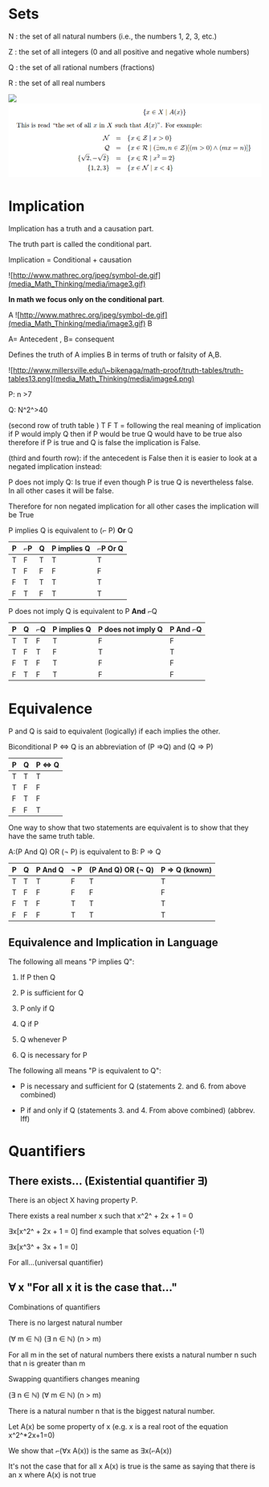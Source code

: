 # Sets

N : the set of all natural numbers (i.e., the numbers 1, 2, 3, etc.)

Z : the set of all integers (0 and all positive and negative whole
numbers)

Q : the set of all rational numbers (fractions)

R : the set of all real numbers

![](C:\Users\User\OneDrive\Scripts\DirksWiki\docs\Math\media_Math_Thinking/media/image1.png)![](media_Math_Thinking/media/image2.png)

# Implication

Implication has a truth and a causation part.

The truth part is called the conditional part.

Implication = Conditional + causation

![http://www.mathrec.org/jpeg/symbol-de.gif](media_Math_Thinking/media/image3.gif)

**In math we focus only on the conditional part**.

A
![http://www.mathrec.org/jpeg/symbol-de.gif](media_Math_Thinking/media/image3.gif)
B

A= Antecedent , B= consequent

Defines the truth of A implies B in terms of truth or falsity of A,B.

![http://www.millersville.edu/\~bikenaga/math-proof/truth-tables/truth-tables13.png](media_Math_Thinking/media/image4.png)

P: n \>7

Q: N^2^\>40

(second row of truth table ) T F T = following the real meaning of
implication if P would imply Q then if P would be true Q would have to
be true also therefore if P is true and Q is false the implication is
False.

(third and fourth row): if the antecedent is False then it is easier to
look at a negated implication instead:

P does not imply Q: Is true if even though P is true Q is nevertheless
false. In all other cases it will be false.

Therefore for non negated implication for all other cases the
implication will be True

P implies Q is equivalent to (⌐ P) **Or** Q

| P   | ⌐P  | Q   | P implies Q | ⌐P Or Q |
|-----|-----|-----|-------------|---------|
| T   | F   | T   | T           | T       |
| T   | F   | F   | F           | F       |
| F   | T   | T   | T           | T       |
| F   | T   | F   | T           | T       |

P does not imply Q is equivalent to P **And** ⌐Q

| P   | Q   | ⌐Q  | P implies Q | P does not imply Q | P And ⌐Q |
|-----|-----|-----|-------------|--------------------|----------|
| T   | T   | F   | T           | F                  | F        |
| T   | F   | T   | F           | T                  | T        |
| F   | T   | F   | T           | F                  | F        |
| F   | T   | F   | T           | F                  | F        |

# Equivalence

P and Q is said to equivalent (logically) if each implies the other.

Biconditional P ⇔ Q is an abbreviation of (P ⇒Q) and (Q ⇒ P)

| P   | Q   | P ⇔ Q |
|-----|-----|-------|
| T   | T   | T     |
| T   | F   | F     |
| F   | T   | F     |
| F   | F   | T     |

One way to show that two statements are equivalent is to show that they
have the same truth table.

A:(P And Q) OR (¬ P) is equivalent to B: P ⇒ Q

| P   | Q   | P And Q | ¬ P | (P And Q) OR (¬ Q) | P ⇒ Q (known) |
|-----|-----|---------|-----|--------------------|---------------|
| T   | T   | T       | F   | T                  | T             |
| T   | F   | F       | F   | F                  | F             |
| F   | T   | F       | T   | T                  | T             |
| F   | F   | F       | T   | T                  | T             |

## Equivalence and Implication in Language

The following all means "P implies Q":

1.  If P then Q

2.  P is sufficient for Q

3.  P only if Q

4.  Q if P

5.  Q whenever P

6.  Q is necessary for P

The following all means "P is equivalent to Q":

-   P is necessary and sufficient for Q (statements 2. and 6. from above
    combined)

-   P if and only if Q (statements 3. and 4. From above combined)
    (abbrev. Iff)

# Quantifiers

## There exists... (Existential quantifier ∃)

There is an object X having property P.

There exists a real number x such that x^2^ + 2x + 1 = 0

∃x\[x^2^ + 2x + 1 = 0\] find example that solves equation (-1)

∃x\[x^3^ + 3x + 1 = 0\]

For all...(universal quantifier)

## ∀ x "For all x it is the case that..."

Combinations of quantifiers

There is no largest natural number

(∀ m ∈ ℕ) (∃ n ∈ ℕ) (n \> m)

For all m in the set of natural numbers there exists a natural number n
such that n is greater than m

Swapping quantifiers changes meaning

(∃ n ∈ ℕ) (∀ m ∈ ℕ) (n \> m)

There is a natural number n that is the biggest natural number.

Let A(x) be some property of x (e.g. x is a real root of the equation
x^2^\*2x+1=0)

We show that ⌐(∀x A(x)) is the same as ∃x(⌐A(x))

It's not the case that for all x A(x) is true is the same as saying that
there is an x where A(x) is not true
